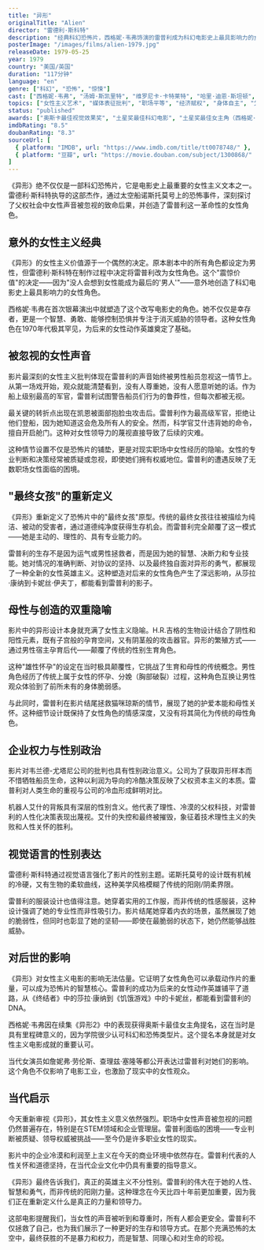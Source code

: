 ```yaml
---
title: "异形"
originalTitle: "Alien"
director: "雷德利·斯科特"
description: "经典科幻恐怖片，西格妮·韦弗饰演的雷普利成为科幻电影史上最具影响力的女性角色之一。影片不仅重新定义了'最终女孩'原型，更通过太空恐怖的包装深刻探讨了职场性别歧视和女性领导力被忽视的问题。"
posterImage: "/images/films/alien-1979.jpg"
releaseDate: 1979-05-25
year: 1979
country: "美国/英国"
duration: "117分钟"
language: "en"
genre: ["科幻", "恐怖", "惊悚"]
cast: ["西格妮·韦弗", "汤姆·斯凯里特", "维罗尼卡·卡特莱特", "哈里·迪恩·斯坦顿", "约翰·赫特", "伊恩·霍姆", "亚菲特·科托"]
topics: ["女性主义艺术", "媒体表征批判", "职场平等", "经济赋权", "身体自主", "父权制批判"]
status: "published"
awards: ["奥斯卡最佳视觉效果奖", "土星奖最佳科幻电影", "土星奖最佳女主角（西格妮·韦弗）"]
imdbRating: "8.5"
doubanRating: "8.3"
sourceUrl: [
  { platform: "IMDB", url: "https://www.imdb.com/title/tt0078748/" },
  { platform: "豆瓣", url: "https://movie.douban.com/subject/1300868/" }
]
---
```


《异形》绝不仅仅是一部科幻恐怖片，它是电影史上最重要的女性主义文本之一。雷德利·斯科特执导的这部杰作，通过太空船诺斯托莫号上的恐怖事件，深刻探讨了父权社会中女性声音被忽视的致命后果，并创造了雷普利这一革命性的女性角色。

## 意外的女性主义经典

《异形》的女性主义价值源于一个偶然的决定。原本剧本中的所有角色都设定为男性，但雷德利·斯科特在制作过程中决定将雷普利改为女性角色。这个"震惊价值"的决定——因为"没人会想到女性能成为最后的'男人'"——意外地创造了科幻电影史上最具影响力的女性角色。

西格妮·韦弗在首次银幕演出中就塑造了这个改写电影史的角色。她不仅仅是幸存者，更是一个智慧、勇敢、能够控制恐惧并专注于消灭威胁的领导者。这种女性角色在1970年代极其罕见，为后来的女性动作英雄奠定了基础。

## 被忽视的女性声音

影片最深刻的女性主义批判体现在雷普利的声音始终被男性船员忽视这一情节上。从第一场戏开始，观众就能清楚看到，没有人尊重她，没有人愿意听她的话。作为船上级别最高的军官，雷普利试图警告船员们行为的鲁莽性，但每次都被无视。

最关键的转折点出现在凯恩被面部抱脸虫攻击后。雷普利作为最高级军官，拒绝让他们登船，因为她知道这会危及所有人的安全。然而，科学官艾什违背她的命令，擅自开启舱门。这种对女性领导力的蔑视直接导致了后续的灾难。

这种情节设置不仅是恐怖片的铺垫，更是对现实职场中女性经历的隐喻。女性的专业判断和决策经常被质疑或忽视，即使她们拥有权威地位。雷普利的遭遇反映了无数职场女性面临的困境。

## "最终女孩"的重新定义

《异形》重新定义了恐怖片中的"最终女孩"原型。传统的最终女孩往往被描绘为纯洁、被动的受害者，通过道德纯净度获得生存机会。而雷普利完全颠覆了这一模式——她是主动的、理性的、具有专业能力的。

雷普利的生存不是因为运气或男性拯救者，而是因为她的智慧、决断力和专业技能。她对情况的准确判断、对协议的坚持、以及最终独自面对异形的勇气，都展现了一种全新的女性英雄主义。这种塑造对后来的女性角色产生了深远影响，从莎拉·康纳到卡妮丝·伊夫丁，都能看到雷普利的影子。

## 母性与创造的双重隐喻

影片中的异形设计本身就充满了女性主义隐喻。H.R.吉格的生物设计结合了阴性和阳性元素，既有子宫般的孕育空间，又有阴茎般的攻击器官。异形的繁殖方式——通过男性宿主孕育后代——颠覆了传统的性别生育角色。

这种"雄性怀孕"的设定在当时极具颠覆性，它挑战了生育和母性的传统概念。男性角色经历了传统上属于女性的怀孕、分娩（胸部破裂）过程，这种角色互换让男性观众体验到了前所未有的身体脆弱感。

与此同时，雷普利在影片结尾拯救猫咪琼斯的情节，展现了她的护爱本能和母性关怀。这种细节设计既保持了女性角色的情感深度，又没有将其简化为传统的母性角色。

## 企业权力与性别政治

影片对韦兰德-尤塔尼公司的批判也具有性别政治意义。公司为了获取异形样本而不惜牺牲船员生命，这种以利润为导向的冷酷决策反映了父权资本主义的本质。雷普利对人类生命的重视与公司的冷血形成鲜明对比。

机器人艾什的背叛具有深层的性别含义。他代表了理性、冷漠的父权科技，对雷普利的人性化决策表现出蔑视。艾什的失控和最终被摧毁，象征着技术理性主义的失败和人性关怀的胜利。

## 视觉语言的性别表达

雷德利·斯科特通过视觉语言强化了影片的性别主题。诺斯托莫号的设计既有机械的冷硬，又有生物的柔软曲线，这种美学风格模糊了传统的阳刚/阴柔界限。

雷普利的服装设计也值得注意。她穿着实用的工作服，而非传统的性感服装，这种设计强调了她的专业性而非性吸引力。影片结尾她穿着内衣的场景，虽然展现了她的脆弱性，但同时也彰显了她的坚韧——即使在最脆弱的状态下，她仍然能够战胜威胁。

## 对后世的影响

《异形》对女性主义电影的影响无法估量。它证明了女性角色可以承载动作片的重量，可以成为恐怖片的智慧核心。雷普利的成功为后来的女性动作英雄铺平了道路，从《终结者》中的莎拉·康纳到《饥饿游戏》中的卡妮丝，都能看到雷普利的DNA。

西格妮·韦弗因在续集《异形2》中的表现获得奥斯卡最佳女主角提名，这在当时是具有里程碑意义的，因为学院很少认可科幻和恐怖类型片。这个提名本身就是对女性主义电影成就的重要认可。

当代女演员如詹妮弗·劳伦斯、查理兹·塞隆等都公开表达过雷普利对她们的影响。这个角色不仅影响了电影工业，也激励了现实中的女性观众。

## 当代启示

今天重新审视《异形》，其女性主义意义依然强烈。职场中女性声音被忽视的问题仍然普遍存在，特别是在STEM领域和企业管理层。雷普利面临的困境——专业判断被质疑、领导权威被挑战——至今仍是许多职业女性的现实。

影片中的企业冷漠和利润至上主义在今天的商业环境中依然存在。雷普利代表的人性关怀和道德坚持，在当代企业文化中仍具有重要的指导意义。

《异形》最终告诉我们，真正的英雄主义不分性别。雷普利的伟大在于她的人性、智慧和勇气，而非传统的阳刚力量。这种理念在今天比四十年前更加重要，因为我们正在重新定义什么是真正的力量和领导力。

这部电影提醒我们，当女性的声音被听到和尊重时，所有人都会更安全。雷普利不仅拯救了自己，也为我们展示了一种更好的生存和领导方式。在那个充满恐怖的太空中，最终获胜的不是暴力和权力，而是智慧、同理心和对生命的珍视。